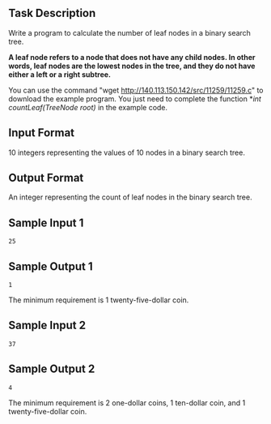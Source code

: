 ## Task Description

Write a program to calculate the number of leaf nodes in a binary search tree.

**A leaf node refers to a node that does not have any child nodes. In other words, leaf nodes are the lowest nodes in the tree, and they do not have either a left or a right subtree.**

You can use the command "wget http://140.113.150.142/src/11259/11259.c" to download the example program. You just need to complete the function **int countLeaf(TreeNode *root)** in the example code.

## Input Format
10 integers representing the values of 10 nodes in a binary search tree.

## Output Format
An integer representing the count of leaf nodes in the binary search tree.

## Sample Input 1
```
25
```
## Sample Output 1
```
1
```
The minimum requirement is 1 twenty-five-dollar coin.

## Sample Input 2
```
37
```
## Sample Output 2
```
4
```

The minimum requirement is 2 one-dollar coins, 1 ten-dollar coin, and 1 twenty-five-dollar coin.